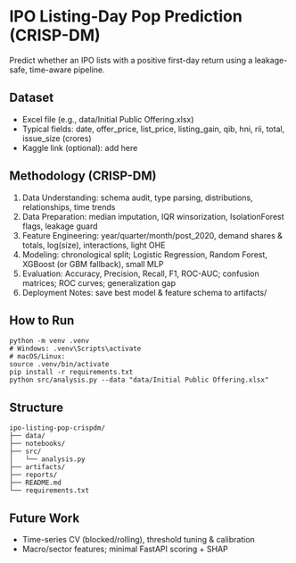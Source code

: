 # IPO Listing-Day Pop Prediction (CRISP-DM)

Predict whether an IPO lists with a positive first-day return using a leakage-safe, time-aware pipeline.

## Dataset
- Excel file (e.g., data/Initial Public Offering.xlsx)
- Typical fields: date, offer_price, list_price, listing_gain, qib, hni, rii, total, issue_size (crores)
- Kaggle link (optional): add here

## Methodology (CRISP-DM)
1. Data Understanding: schema audit, type parsing, distributions, relationships, time trends
2. Data Preparation: median imputation, IQR winsorization, IsolationForest flags, leakage guard
3. Feature Engineering: year/quarter/month/post_2020, demand shares & totals, log(size), interactions, light OHE
4. Modeling: chronological split; Logistic Regression, Random Forest, XGBoost (or GBM fallback), small MLP
5. Evaluation: Accuracy, Precision, Recall, F1, ROC-AUC; confusion matrices; ROC curves; generalization gap
6. Deployment Notes: save best model & feature schema to artifacts/

## How to Run
    python -m venv .venv
    # Windows: .venv\Scripts\activate
    # macOS/Linux:
    source .venv/bin/activate
    pip install -r requirements.txt
    python src/analysis.py --data "data/Initial Public Offering.xlsx"

## Structure
    ipo-listing-pop-crispdm/
    ├── data/
    ├── notebooks/
    ├── src/
    │   └── analysis.py
    ├── artifacts/
    ├── reports/
    ├── README.md
    └── requirements.txt

## Future Work
- Time-series CV (blocked/rolling), threshold tuning & calibration
- Macro/sector features; minimal FastAPI scoring + SHAP
